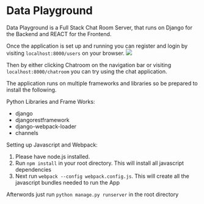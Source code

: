 # Data Playground 

Data Playground is a Full Stack Chat Room Server, that runs on Django for the Backend and REACT for the Frontend. 

Once the application is set up and running you can register and login by visiting `localhost:8000/users` on your browser.
![](https://cloud.githubusercontent.com/assets/24658548/25831445/241d9cdc-3432-11e7-86d9-02e272642473.png)

Then by either clicking Chatroom on the navigation bar or visiting `localhost:8000/chatroom` you can try using the chat application.


The application runs on multiple frameworks and libraries so be prepared to install the following.

Python Libraries and Frame Works:
* django
* djangorestframework
* django-webpack-loader
* channels

Setting up Javascript and Webpack:
1) Please have node.js installed.
2) Run `npm install` in your root directory. This will install all javascript dependencies
3) Next run `webpack --config webpack.config.js`. This will create all the javascript bundles needed to run the App

Afterwords just run `python manage.py runserver` in the root directory
